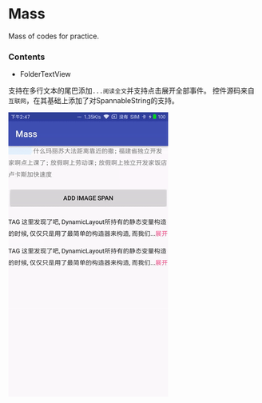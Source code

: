 # Mass
Mass of codes for practice.

### Contents
- FolderTextView

支持在多行文本的尾巴添加`...阅读全文`并支持点击展开全部事件。
控件源码来自`互联网`，在其基础上添加了对SpannableString的支持。

![FolderTextView](https://github.com/Smeiling/Mass/blob/master/screenshots/foldertextviewgif.gif)
